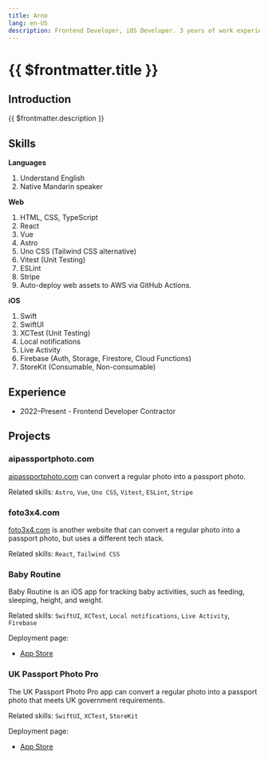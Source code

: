 ```yaml
---
title: Arno
lang: en-US
description: Frontend Developer, iOS Developer. 3 years of work experience. Expected hourly rate 9 USD/h.
---
```


# {{ $frontmatter.title }}

## Introduction

{{ $frontmatter.description }}

## Skills

**Languages**
1. Understand English
2. Native Mandarin speaker

**Web**
1. HTML, CSS, TypeScript
2. React
3. Vue
4. Astro
5. Uno CSS (Tailwind CSS alternative)
6. Vitest (Unit Testing)
7. ESLint
8. Stripe
9. Auto-deploy web assets to AWS via GitHub Actions.

**iOS**
1. Swift
2. SwiftUI
3. XCTest (Unit Testing)
4. Local notifications
5. Live Activity
6. Firebase (Auth, Storage, Firestore, Cloud Functions)
7. StoreKit (Consumable, Non-consumable)

## Experience

- 2022–Present - Frontend Developer Contractor

## Projects

### aipassportphoto.com

[aipassportphoto.com](https://aipassportphoto.com/) can convert a regular photo into a passport photo.

Related skills: `Astro`, `Vue`, `Uno CSS`, `Vitest`, `ESLint`, `Stripe`

### foto3x4.com

[foto3x4.com](https://foto3x4.com) is another website that can convert a regular photo into a passport photo, but uses a different tech stack.

Related skills: `React`, `Tailwind CSS`

### Baby Routine

Baby Routine is an iOS app for tracking baby activities, such as feeding, sleeping, height, and weight.

Related skills: `SwiftUI`, `XCTest`, `Local notifications`, `Live Activity`, `Firebase`

Deployment page:
- [App Store](https://apps.apple.com/us/app/baby-routine-baby-tracker/id6740127932)

### UK Passport Photo Pro

The UK Passport Photo Pro app can convert a regular photo into a passport photo that meets UK government requirements.

Related skills: `SwiftUI`, `XCTest`, `StoreKit`

Deployment page:
- [App Store](https://apps.apple.com/us/app/uk-passport-photo-pro/id6743296026)

